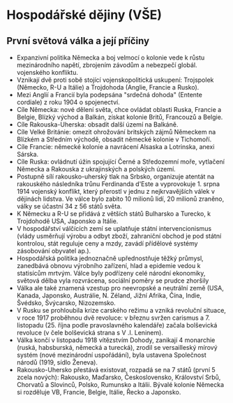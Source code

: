 # Hospodářské dějiny (VŠE)

## První světová válka a její příčiny
* Expanzivní politika Německa a boj velmocí o kolonie vede k růstu mezinárodního napětí, zbrojením závodům a nebezpečí globál. vojenského konfliktu.
* Vznikají dvě proti sobě stojící vojenskopolitická uskupení: Trojspolek (Německo, R-U a Itálie) a Trojdohoda (Anglie, Francie a Rusko).
* Mezi Anglií a Francií byla podepsána "srdečná dohoda" (Entente cordiale) z roku 1904 o spojenectví.
* Cíle Německa: nové dělení světa, chce ovládat oblasti Ruska, Francie a Belgie, Blízký východ a Balkán, získat kolonie Britů, Francouzů a Belgie.
* Cíle Rakouska-Uherska: obsadit další území na Balkáně.
* Cíle Velké Británie: omezit ohrožování britských zájmů Německem na Blízkém a Středním východě,  obsadit německé kolonie v Tichomoří.
* Cíle Francie: německé kolonie a navrácení Alsaska a Lotrinska, anexi Sárska.
* Cíle Ruska: ovládnutí úžin spojující Černé a Středozemní moře, vytlačení Německa a Rakouska z ukrajinských a polských území.
* Postupně sílí rakousko-uherský tlak na Srbsko, organizuje atentát na rakouského následníka trůnu Ferdinanda d'Este a vyprovokuje 1. srpna 1914 vojenský konflikt, který přerostl v jednu z nejkrvavějších válek v dějinách lidstva. Ve válce bylo zabito 10 milionů lidí, 20 milionů zraněno, války se účastní 34 z 56 států světa.
* K Německu a R-U se přidává z větších států Bulharsko a Turecko, k Trojdohodě USA, Japonsko a Itálie.
* V hospodářství válčících zemí se uplatňuje státní intervencionismus (vlády usměrňují výrobu a odbyt zboží, zahraniční obchod je pod státní kontrolou, stát reguluje ceny a mzdy, zavádí přídělové systémy zásobování obyvatel ap.). 
* Hospodářská politika jednoznačně upřednostňuje těžký průmysl, zanedbává obnovu výrobního zařízení, hlad a epidemie vedou k statisícům mrtvým. Válce byly podřízeny celé národní ekonomiky, světová dělba vyla rozvrácena, sociální poměry se prudce zhoršily
* Válka ale také znamená vzestup pro neevropské a neutrální země (USA, Kanada, Japonsko, Austrálie, N. Zéland, Jižní Afrika, Čína, Indie, Švédsko, Švýcarsko, Nizozemsko.
* V Rusku se prohloubila krize carského režimu a vzniká revoluční situace, v roce 1917 proběhnou dvě revoluce: v březnu svržen carismus a 7. listopadu (25. října podle pravoslavného kalendáře) začala bolševická revoluce (v čele bolševická strana s V .I. Leninem).
* Válka končí v listopadu 1918 vítězstvím Dohody, zanikají 4 monarchie (ruská, habsburská, německá a turecká), zrodil se versailleský mírový systém (nové mezinárodní uspořádání), byla ustavena Společnost národů (1919, sídlo Ženeva).
* Rakousko-Uhersko přestává existovat, rozpadá se na 7 států (první 5 zcela nových): Rakousko, Maďarsko, Československo, Království Srbů, Chorvatů a Slovinců, Polsko, Rumunsko a Itálii. Bývalé kolonie Německa si rozděluje VB, Francie, Belgie, Itálie, Řecko a Japonsko.

